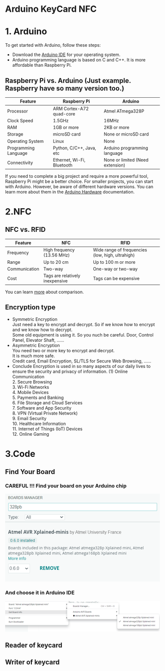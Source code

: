 # Arduino KeyCard NFC

# 1. Arduino

To get started with Arduino, follow these steps:

- Download the [Arduino IDE](https://www.arduino.cc/en/software) for your operating system.
- Arduino programming language is based on C and C++. It is more affordable than Raspberry Pi.

## Raspberry Pi vs. Arduino (Just example. Raspberry have so many version too.)

| Feature             | Raspberry Pi                              | Arduino                   |
|---------------------|-----------------------------------------|---------------------------|
| Processor           | ARM Cortex-A72 quad-core                | Atmel ATmega328P          |
| Clock Speed         | 1.5GHz                                  | 16MHz                     |
| RAM                 | 1GB or more                             | 2KB or more               |
| Storage             | microSD card                            | None or microSD card      |
| Operating System    | Linux                                   | None                      |
| Programming Language| Python, C/C++, Java, etc                | Arduino programming language |
| Connectivity        | Ethernet, Wi-Fi, Bluetooth              | None or limited (Need extension) |

If you need to complete a big project and require a more powerful tool, Raspberry Pi might be a better choice. For smaller projects, you can start with Arduino. However, be aware of different hardware versions. You can learn more about them in the [Arduino Hardware](https://www.arduino.cc/en/hardware) documentation.

  
# 2.NFC
## NFC vs. RFID
| Feature             | NFC                                       | RFID                                             |
|---------------------|-----------------------------------------|-------------------------------------------------|
| Frequency           | High frequency (13.56 MHz)              | Wide range of frequencies (low, high, ultrahigh)|
| Range               | Up to 20 cm                             | Up to 100 m or more                             |
| Communication       | Two-way                                 | One-way or two-way                              |
| Cost                | Tags are relatively inexpensive         | Tags can be expensive                           |

You can learn [more](https://www.atlasrfidstore.com/rfid-insider/rfid-vs-nfc) about comparison. 
##  Encryption type
- Symmetric Encryption  
  Just need a key to encrypt and decrypt. So if we know how to encrypt and we know how to decrypt.  
  Some old equipment is using it. So you nuch be careful.
  Door, Control Panel, Elevator Shaft, ......    
- Asymmetric Encryption  
  You need two or more key to encrypt and decrypt.  
  It is much more safe.  
  Credit card, Email Encryption, SL/TLS for Secure Web Browsing, ......  
- Conclude
  Encryption is used in so many aspects of our daily lives to ensure the security and privacy of information.
    (1) Online Communication  
    2. Secure Browsing  
    3. Wi-Fi Networks  
    4. Mobile Devices  
    5. Payments and Banking  
    6. File Storage and Cloud Services  
    7. Software and App Security  
    8. VPN (Virtual Private Network)  
    9. Email Security  
    10. Healthcare Information  
    11. Internet of Things (IoT) Devices  
    12. Online Gaming
# 3.Code
## Find Your Board
### CAREFUL !!! Find your board on your Arduino chip
![](https://github.com/KelenHappy/Arduino_KeyCard_NFC/blob/main/image/328pb_tool_box.png)
### And choose it in Arduino IDE
![](https://github.com/KelenHappy/Arduino_KeyCard_NFC/blob/9cbd2125da0e7e70e4dcd0c547c705f1e25f1f5e/image/choose_your_board.png)

## Reader of keycard
## Writer of keycard

